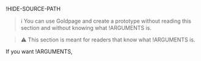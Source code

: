 !HIDE-SOURCE-PATH
> :information_source: You can use Goldpage and create a prototype without reading this section and without knowing what !ARGUMENTS is.

> :warning: This section is meant for readers that know what !ARGUMENTS is.

If you want !ARGUMENTS,
